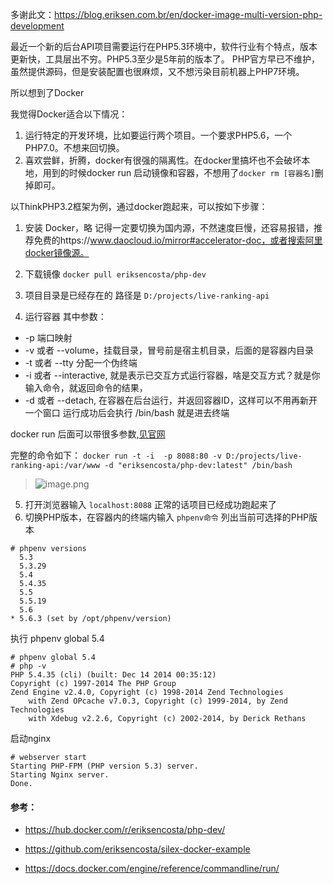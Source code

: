 多谢此文：https://blog.eriksen.com.br/en/docker-image-multi-version-php-development

最近一个新的后台API项目需要运行在PHP5.3环境中，软件行业有个特点，版本更新快，工具层出不穷。PHP5.3至少是5年前的版本了。
PHP官方早已不维护，虽然提供源码，但是安装配置也很麻烦，又不想污染目前机器上PHP7环境。

所以想到了Docker

我觉得Docker适合以下情况：

1. 运行特定的开发环境，比如要运行两个项目。一个要求PHP5.6，一个PHP7.0。不想来回切换。
2. 喜欢尝鲜，折腾，docker有很强的隔离性。在docker里搞坏也不会破坏本地，用到的时候docker run 启动镜像和容器，不想用了`docker rm [容器名]`删掉即可。

以ThinkPHP3.2框架为例，通过docker跑起来，可以按如下步骤：

1. 安装 Docker，略
记得一定要切换为国内源，不然速度巨慢，还容易报错，推荐免费的https://www.daocloud.io/mirror#accelerator-doc，或者搜索阿里docker镜像源。

2. 下载镜像
`docker pull eriksencosta/php-dev`
3. 项目目录是已经存在的
路径是 `D:/projects/live-ranking-api`
4. 运行容器  其中参数：
* -p 端口映射  
* -v 或者 --volume，挂载目录，冒号前是宿主机目录，后面的是容器内目录
* -t 或者 --tty 分配一个伪终端
* -i 或者 --interactive, 就是表示已交互方式运行容器，啥是交互方式？就是你输入命令，就返回命令的结果，
* -d 或者 --detach, 在容器在后台运行，并返回容器ID，这样可以不用再新开一个窗口
运行成功后会执行 /bin/bash 就是进去终端

docker run 后面可以带很多参数,[见官网](https://docs.docker.com/engine/reference/commandline/run/)

完整的命令如下：
`docker run -t -i  -p 8088:80 -v D:/projects/live-ranking-api:/var/www -d "eriksencosta/php-dev:latest" /bin/bash`
> ![image.png](https://hexo-blog.pek3b.qingstor.com/upload_images/71414-55b0e9da91db9375.png?imageMogr2/auto-orient/strip%7CimageView2/2/w/1240)

5. 打开浏览器输入 `localhost:8088` 正常的话项目已经成功跑起来了
6. 切换PHP版本，在容器内的终端内输入 `phpenv命令` 列出当前可选择的PHP版本
```shell
# phpenv versions
  5.3
  5.3.29
  5.4
  5.4.35
  5.5
  5.5.19
  5.6
* 5.6.3 (set by /opt/phpenv/version)
```
执行 phpenv global 5.4
```shell
# phpenv global 5.4
# php -v
PHP 5.4.35 (cli) (built: Dec 14 2014 00:35:12)
Copyright (c) 1997-2014 The PHP Group
Zend Engine v2.4.0, Copyright (c) 1998-2014 Zend Technologies
    with Zend OPcache v7.0.3, Copyright (c) 1999-2014, by Zend Technologies
    with Xdebug v2.2.6, Copyright (c) 2002-2014, by Derick Rethans
```
启动nginx
```shell
# webserver start
Starting PHP-FPM (PHP version 5.3) server.
Starting Nginx server.
Done.
```

#### 参考：
* https://hub.docker.com/r/eriksencosta/php-dev/

* https://github.com/eriksencosta/silex-docker-example

* https://docs.docker.com/engine/reference/commandline/run/
